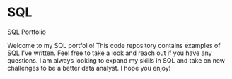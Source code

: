 # SQL
SQL Portfolio

Welcome to my SQL portfolio! This code repository contains examples of SQL I've written. Feel free to take a look and reach out if you have any questions. I am always looking to expand my skills in SQL and take on new challenges to be a better data analyst. I hope you enjoy!

